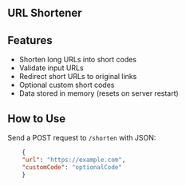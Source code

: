 ## URL Shortener

## Features

- Shorten long URLs into short codes  
- Validate input URLs  
- Redirect short URLs to original links  
- Optional custom short codes  
- Data stored in memory (resets on server restart)


## How to Use

Send a POST request to `/shorten` with JSON:

``` json
    {
    "url": "https://example.com",
    "customCode": "optionalCode"
    }
```



